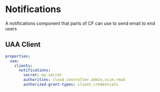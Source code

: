 # Notifications

A notifications component that parts of CF can use to send email to end users

## UAA Client

```yaml
properties:
  uaa:
    clients:
      notifications:
        secret: my-secret
        authorities: cloud_controller.admin,scim.read
        authorized-grant-types: client_credentials
```
